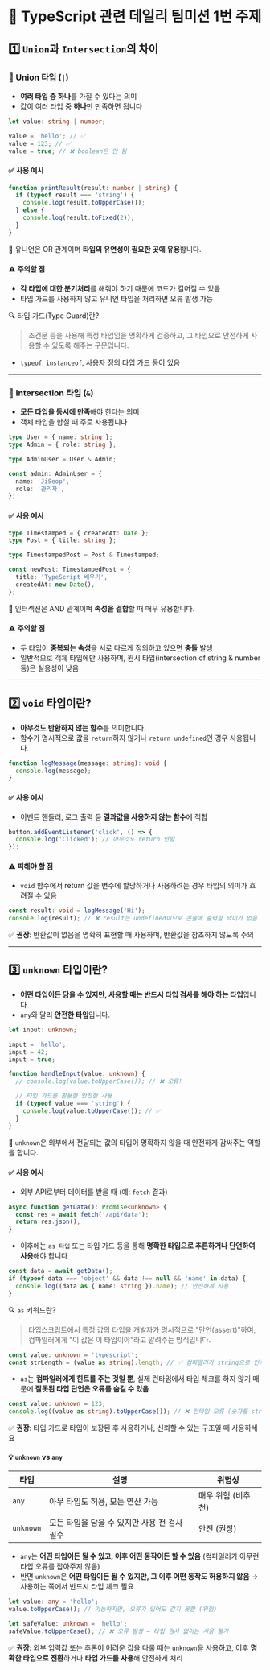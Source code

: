 # 🧩 TypeScript 관련 데일리 팀미션 1번 주제

## 1️⃣ `Union`과 `Intersection`의 차이

### 🔸 Union 타입 (`|`)

- **여러 타입 중 하나**를 가질 수 있다는 의미
- 값이 여러 타입 중 **하나**만 만족하면 됩니다

```ts
let value: string | number;

value = 'hello'; // ✅
value = 123; // ✅
value = true; // ❌ boolean은 안 됨
```

#### ✅ 사용 예시

```ts
function printResult(result: number | string) {
  if (typeof result === 'string') {
    console.log(result.toUpperCase());
  } else {
    console.log(result.toFixed(2));
  }
}
```

📌 유니언은 OR 관계이며 **타입의 유연성이 필요한 곳에 유용**합니다.

#### ⚠️ 주의할 점

- **각 타입에 대한 분기처리**를 해줘야 하기 때문에 코드가 길어질 수 있음
- 타입 가드를 사용하지 않고 유니언 타입을 처리하면 오류 발생 가능

🔍 타입 가드(Type Guard)란?

> 조건문 등을 사용해 특정 타입임을 명확하게 검증하고, 그 타입으로 안전하게 사용할 수 있도록 해주는 구문입니다.

- `typeof`, `instanceof`, 사용자 정의 타입 가드 등이 있음

---

### 🔸 Intersection 타입 (`&`)

- **모든 타입을 동시에 만족**해야 한다는 의미
- 객체 타입을 합칠 때 주로 사용됩니다

```ts
type User = { name: string };
type Admin = { role: string };

type AdminUser = User & Admin;

const admin: AdminUser = {
  name: 'JiSeop',
  role: '관리자',
};
```

#### ✅ 사용 예시

```ts
type Timestamped = { createdAt: Date };
type Post = { title: string };

type TimestampedPost = Post & Timestamped;

const newPost: TimestampedPost = {
  title: 'TypeScript 배우기',
  createdAt: new Date(),
};
```

📌 인터섹션은 AND 관계이며 **속성을 결합**할 때 매우 유용합니다.

#### ⚠️ 주의할 점

- 두 타입이 **중복되는 속성**을 서로 다르게 정의하고 있으면 **충돌** 발생
- 일반적으로 객체 타입에만 사용하며, 원시 타입(intersection of string & number 등)은 실용성이 낮음

---

## 2️⃣ `void` 타입이란?

- **아무것도 반환하지 않는 함수**를 의미합니다.
- 함수가 명시적으로 값을 `return`하지 않거나 `return undefined`인 경우 사용됩니다.

```ts
function logMessage(message: string): void {
  console.log(message);
}
```

#### ✅ 사용 예시

- 이벤트 핸들러, 로그 출력 등 **결과값을 사용하지 않는 함수**에 적합

```ts
button.addEventListener('click', () => {
  console.log('Clicked'); // 아무것도 return 안함
});
```

#### ⚠️ 피해야 할 점

- `void` 함수에서 return 값을 변수에 할당하거나 사용하려는 경우 타입의 의미가 흐려질 수 있음

```ts
const result: void = logMessage('Hi');
console.log(result); // ❌ result는 undefined이므로 콘솔에 출력할 의미가 없음
```

✅ **권장**: 반환값이 없음을 명확히 표현할 때 사용하며, 반환값을 참조하지 않도록 주의

---

## 3️⃣ `unknown` 타입이란?

- **어떤 타입이든 담을 수 있지만, 사용할 때는 반드시 타입 검사를 해야 하는 타입**입니다.
- `any`와 달리 **안전한 타입**입니다.

```ts
let input: unknown;

input = 'hello';
input = 42;
input = true;
```

```ts
function handleInput(value: unknown) {
  // console.log(value.toUpperCase()); // ❌ 오류!

  // 타입 가드를 활용한 안전한 사용
  if (typeof value === 'string') {
    console.log(value.toUpperCase()); // ✅
  }
}
```

📌 `unknown`은 외부에서 전달되는 값의 타입이 명확하지 않을 때 안전하게 감싸주는 역할을 합니다.

#### ✅ 사용 예시

- 외부 API로부터 데이터를 받을 때 (예: `fetch` 결과)

```ts
async function getData(): Promise<unknown> {
  const res = await fetch('/api/data');
  return res.json();
}
```

- 이후에는 `as 타입` 또는 타입 가드 등을 통해 **명확한 타입으로 추론하거나 단언하여 사용**해야 합니다

```ts
const data = await getData();
if (typeof data === 'object' && data !== null && 'name' in data) {
  console.log((data as { name: string }).name); // 안전하게 사용
}
```

🔍 `as` 키워드란?

> 타입스크립트에서 특정 값의 타입을 개발자가 명시적으로 "단언(assert)"하여, 컴파일러에게 "이 값은 이 타입이야"라고 알려주는 방식입니다.

```ts
const value: unknown = 'typescript';
const strLength = (value as string).length; // ✅ 컴파일러가 string으로 인식
```

- `as`는 **컴파일러에게 힌트를 주는 것일 뿐**, 실제 런타임에서 타입 체크를 하지 않기 때문에 **잘못된 타입 단언은 오류를 숨길 수 있음**

```ts
const value: unknown = 123;
console.log((value as string).toUpperCase()); // ❌ 런타임 오류 (숫자를 string으로 단언)
```

✅ **권장**: 타입 가드로 타입이 보장된 후 사용하거나, 신뢰할 수 있는 구조일 때 사용하세요

#### 💡 `unknown` vs `any`

| 타입      | 설명                                         | 위험성             |
| --------- | -------------------------------------------- | ------------------ |
| `any`     | 아무 타입도 허용, 모든 연산 가능             | 매우 위험 (비추천) |
| `unknown` | 모든 타입을 담을 수 있지만 사용 전 검사 필수 | 안전 (권장)        |

- `any`는 **어떤 타입이든 될 수 있고, 이후 어떤 동작이든 할 수 있음** (컴파일러가 아무런 타입 오류를 잡아주지 않음)
- 반면 `unknown`은 **어떤 타입이든 될 수 있지만, 그 이후 어떤 동작도 허용하지 않음** → 사용하는 쪽에서 반드시 타입 체크 필요

```ts
let value: any = 'hello';
value.toUpperCase(); // 가능하지만, 오류가 있어도 감지 못함 (위험)

let safeValue: unknown = 'hello';
safeValue.toUpperCase(); // ❌ 오류 발생 → 타입 검사 없이는 사용 불가
```

✅ **권장**: 외부 입력값 또는 추론이 어려운 값을 다룰 때는 `unknown`을 사용하고, 이후 **명확한 타입으로 전환**하거나 **타입 가드를 사용**해 안전하게 처리
